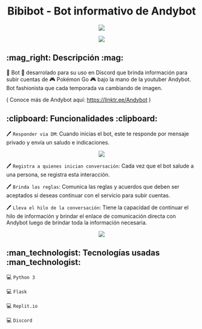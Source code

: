 <h1 align="center"> Bibibot - Bot informativo de Andybot </h1>

<p align="center">
   <img src="https://user-images.githubusercontent.com/71518191/224597690-115800c9-d55e-4e08-8fe0-90f8f15fdbbb.jpeg">
</p>

<p align="center">
   <img src="https://img.shields.io/pypi/v/prueba?color=blue&label=versi%C3%B3n">
</p>

<h2><b>:mag_right: Descripción :mag:</b></h2> 

:robot: Bot :robot: desarrolado para su uso en Discord que brinda información para subir cuentas de :video_game: Pokémon Go :video_game: bajo la mano de la youtuber Andybot. Bot fashionista que cada temporada va cambiando de imagen.

( Conoce más de Andybot aquí: https://linktr.ee/Andybot )

 <h2><b>:clipboard: Funcionalidades :clipboard:</b></h2> 

:pen: `Responder via DM`: Cuando inicias el bot, este te responde por mensaje privado y envía un saludo e indicaciones.
<p align="center">   
   <img src="https://user-images.githubusercontent.com/71518191/224600932-7dadb407-2b17-4bab-b575-200e67baaa11.png">
</p>
   
:pen: `Registra a quienes inician conversación`: Cada vez que el bot salude a una persona, se registra esta interacción.
   
:pen: `Brinda las reglas`: Comunica las reglas y acuerdos que deben ser aceptados si deseas continuar con el servicio para subir cuentas.
   
:pen: `Lleva el hilo de la conversación`: Tiene la capacidad de continuar el hilo de información y brindar el enlace de comunicación directa con Andybot luego de brindar toda la información necesaria.
<p align="center">     
   <img src="https://user-images.githubusercontent.com/71518191/224601180-48c16d1f-7f1e-456d-8c17-da15feeeb69b.png">
</p>

<h2><b>:man_technologist: Tecnologías usadas :man_technologist:</b></h2>    

:computer: `Python 3`

:computer: `Flask`

:computer: `Replit.io`

:computer: `Discord`
